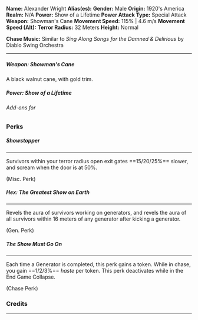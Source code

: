 **Name:** Alexander Wright
**Alias(es):** 
**Gender:** Male
**Origin:** 1920's America
**Realm:** N/A
**Power:** Show of a Lifetime
**Power Attack Type:** Special Attack
**Weapon:** Showman's Cane
**Movement Speed:** 115% | 4.6 m/s
**Movement Speed (Alt):** 
**Terror Radius:** 32 Meters
**Height:** Normal

**Chase Music:** Similar to *Sing Along Songs for the Damned & Delirious* by Diablo Swing Orchestra

---



##### Weapon: Showman's Cane
A black walnut cane, with gold trim.

##### Power: Show of a Lifetime



###### Add-ons for


### Perks

##### Showstopper
---
Survivors within your terror radius open exit gates ==15/20/25%== slower, and scream when the door is at 50%.

(Misc. Perk)
##### Hex: The Greatest Show on Earth
---
Revels the aura of survivors working on generators, and revels the aura of all survivors within 16 meters of any generator after kicking a generator.

(Gen. Perk)
##### The Show Must Go On
---
Each time a Generator is completed, this perk gains a token. While in chase, you gain ==1/2/3%== *haste* per token. This perk deactivates while in the End Game Collapse. 

(Chase Perk)


### Credits
---